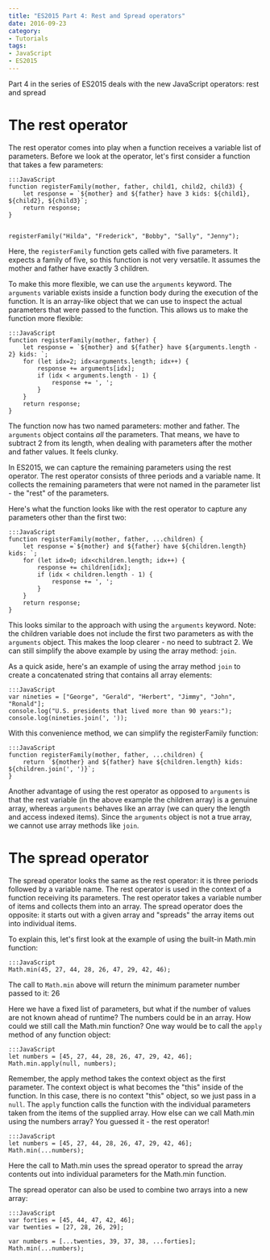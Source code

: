 ```yaml
---
title: "ES2015 Part 4: Rest and Spread operators"
date: 2016-09-23
category:
- Tutorials
tags:
- JavaScript
- ES2015
---
```


Part 4 in the series of ES2015 deals with the new JavaScript operators: rest and spread

# The rest operator

The rest operator comes into play when a function receives a variable list of parameters. Before we look at the operator, let's first consider a function that takes a few parameters:

    :::JavaScript
    function registerFamily(mother, father, child1, child2, child3) {
        let response = `${mother} and ${father} have 3 kids: ${child1}, ${child2}, ${child3}`;
        return response;
    }


    registerFamily("Hilda", "Frederick", "Bobby", "Sally", "Jenny");

Here, the `registerFamily` function gets called with five parameters. It expects a family of five, so this function is not very versatile. It assumes the mother and father have exactly 3 children.

To make this more flexible, we can use the `arguments` keyword. The `arguments` variable exists inside a function body during the execution of the function. It is an array-like object that we can use to inspect the actual parameters that were passed to the function. This allows us to make the function more flexible:

    :::JavaScript
    function registerFamily(mother, father) {
        let response = `${mother} and ${father} have ${arguments.length - 2} kids: `;
        for (let idx=2; idx<arguments.length; idx++) {
            response += arguments[idx];
            if (idx < arguments.length - 1) {
                response += ', ';
            }
        }
        return response;
    }

The function now has two named parameters: mother and father. The `arguments` object contains _all_ the parameters. That means, we have to subtract 2 from its length, when dealing with parameters after the mother and father values. It feels clunky.

In ES2015, we can capture the remaining parameters using the rest operator. The rest operator consists of three periods and a variable name. It collects the remaining parameters that were not named in the parameter list - the "rest" of the parameters.

Here's what the function looks like with the rest operator to capture any parameters other than the first two:

    :::JavaScript
    function registerFamily(mother, father, ...children) {
        let response =`${mother} and ${father} have ${children.length} kids: `;
        for (let idx=0; idx<children.length; idx++) {
            response += children[idx];
            if (idx < children.length - 1) {
                response += ', ';
            }
        }
        return response;
    }

This looks similar to the approach with using the `arguments` keyword. Note: the children variable does not include the first two parameters as with the `arguments` object. This makes the loop clearer - no need to subtract 2. We can still simplify the above example by using the array method: `join`.

As a quick aside, here's an example of using the array method `join` to create a concatenated string that contains all array elements:

    :::JavaScript
    var nineties = ["George", "Gerald", "Herbert", "Jimmy", "John", "Ronald"];
    console.log("U.S. presidents that lived more than 90 years:");
    console.log(nineties.join(', '));

With this convenience method, we can simplify the registerFamily function:

    :::JavaScript
    function registerFamily(mother, father, ...children) {
        return `${mother} and ${father} have ${children.length} kids: ${children.join(', ')}`;
    }

Another advantage of using the rest operator as opposed to `arguments` is that the rest variable (in the above example the children array) is a genuine array, whereas `arguments` behaves like an array (we can query the length and access indexed items). Since the `arguments` object is not a true array, we cannot use array methods like `join`.

# The spread operator

The spread operator looks the same as the rest operator: it is three periods followed by a variable name.
The rest operator is used in the context of a function receiving its parameters.
The rest operator takes a variable number of items and collects them into an array.
The spread operator does the opposite: it starts out with a given array and "spreads" the array items out into individual items.

To explain this, let's first look at the example of using the built-in Math.min function:

    :::JavaScript
    Math.min(45, 27, 44, 28, 26, 47, 29, 42, 46);

The call to `Math.min` above will return the minimum parameter number passed to it: 26

Here we have a fixed list of parameters, but what if the number of values are not known ahead of runtime? The numbers could be in an array. How could we still call the Math.min function? One way would be to call the `apply` method of any function object:

    :::JavaScript
    let numbers = [45, 27, 44, 28, 26, 47, 29, 42, 46];
    Math.min.apply(null, numbers);

Remember, the apply method takes the context object as the first parameter. The context object is what becomes the "this" inside of the function. In this case, there is no context "this" object, so we just pass in a `null`. The `apply` function calls the function with the individual parameters taken from the items of the supplied array. How else can we call Math.min using the numbers array? You guessed it - the rest operator!

    :::JavaScript
    let numbers = [45, 27, 44, 28, 26, 47, 29, 42, 46];
    Math.min(...numbers);

Here the call to Math.min uses the spread operator to spread the array contents out into individual parameters for the Math.min function.

The spread operator can also be used to combine two arrays into a new array:

    :::JavaScript
    var forties = [45, 44, 47, 42, 46];
    var twenties = [27, 28, 26, 29];

    var numbers = [...twenties, 39, 37, 38, ...forties];
    Math.min(...numbers);



